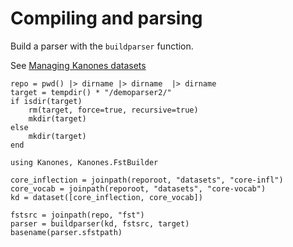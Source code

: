# Compiling and parsing

Build a parser with the `buildparser` function.


See [Managing Kanones datasets](@ref)


```@setup parserexample
repo = pwd() |> dirname |> dirname  |> dirname
target = tempdir() * "/demoparser2/"
if isdir(target)
    rm(target, force=true, recursive=true)
    mkdir(target)
else 
    mkdir(target)
end
```

```@example parserexample
using Kanones, Kanones.FstBuilder

core_inflection = joinpath(reporoot, "datasets", "core-infl")
core_vocab = joinpath(reporoot, "datasets", "core-vocab")
kd = dataset([core_inflection, core_vocab])

fstsrc = joinpath(repo, "fst")
parser = buildparser(kd, fstsrc, target)
basename(parser.sfstpath)
```
